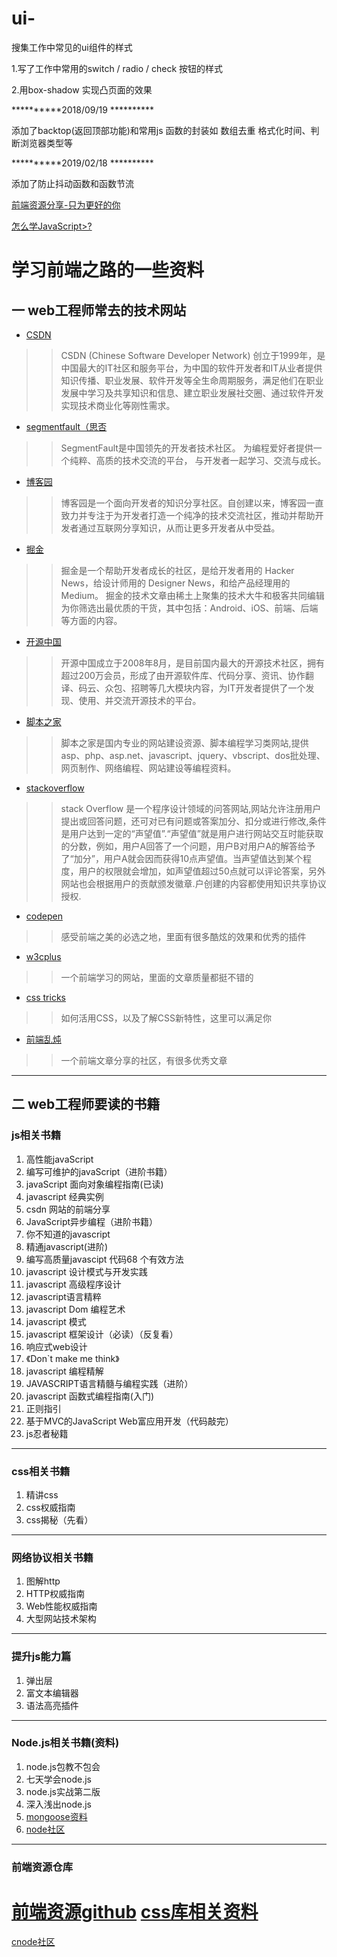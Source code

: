 # ui-
搜集工作中常见的ui组件的样式

1.写了工作中常用的switch / radio / check 按钮的样式

2.用box-shadow 实现凸页面的效果

**********2018/09/19 **********

添加了backtop(返回顶部功能)和常用js 函数的封装如 数组去重 格式化时间、判断浏览器类型等

**********2019/02/18 **********

添加了防止抖动函数和函数节流

[前端资源分享-只为更好的你](https://blog.csdn.net/qq_40126542/article/details/80292310)

[怎么学JavaScript>?](https://www.qdfuns.com/article/17398/d3f6dd40e2d3ff15b209810dfa98be0b.html)

学习前端之路的一些资料
====
一 web工程师常去的技术网站
----
* [CSDN](https://www.csdn.net/)
>> CSDN (Chinese Software Developer Network) 创立于1999年，是中国最大的IT社区和服务平台，为中国的软件开发者和IT从业者提供知识传播、职业发展、软件开发等全生命周期服务，满足他们在职业发展中学习及共享知识和信息、建立职业发展社交圈、通过软件开发实现技术商业化等刚性需求。
* [segmentfault（思否](https://segmentfault.com/)
>>SegmentFault是中国领先的开发者技术社区。 为编程爱好者提供一个纯粹、高质的技术交流的平台， 与开发者一起学习、交流与成长。
* [博客园](https://www.cnblogs.com/)
>>博客园是一个面向开发者的知识分享社区。自创建以来，博客园一直致力并专注于为开发者打造一个纯净的技术交流社区，推动并帮助开发者通过互联网分享知识，从而让更多开发者从中受益。
* [掘金](https://juejin.im/)
>>掘金是一个帮助开发者成长的社区，是给开发者用的 Hacker News，给设计师用的 Designer News，和给产品经理用的 Medium。
掘金的技术文章由稀土上聚集的技术大牛和极客共同编辑为你筛选出最优质的干货，其中包括：Android、iOS、前端、后端等方面的内容。
* [开源中国](https://www.oschina.net/)
>> 开源中国成立于2008年8月，是目前国内最大的开源技术社区，拥有超过200万会员，形成了由开源软件库、代码分享、资讯、协作翻译、码云、众包、招聘等几大模块内容，为IT开发者提供了一个发现、使用、并交流开源技术的平台。
* [脚本之家](http://www.jb51.net/)
>> 脚本之家是国内专业的网站建设资源、脚本编程学习类网站,提供asp、php、asp.net、javascript、jquery、vbscript、dos批处理、网页制作、网络编程、网站建设等编程资料。
* [stackoverflow](https://stackoverflow.com/)
>> stack Overflow 是一个程序设计领域的问答网站,网站允许注册用户提出或回答问题，还可对已有问题或答案加分、扣分或进行修改,条件是用户达到一定的“声望值”.“声望值”就是用户进行网站交互时能获取的分数，例如，用户A回答了一个问题，用户B对用户A的解答给予了“加分”，用户A就会因而获得10点声望值。当声望值达到某个程度，用户的权限就会增加，如声望值超过50点就可以评论答案，另外网站也会根据用户的贡献颁发徽章.户创建的内容都使用知识共享协议授权.
* [codepen](https://codepen.io/)
>> 感受前端之美的必选之地，里面有很多酷炫的效果和优秀的插件
* [w3cplus](https://www.w3cplus.com/)
>> 一个前端学习的网站，里面的文章质量都挺不错的
* [css tricks](https://css-tricks.com/)
>> 如何活用CSS，以及了解CSS新特性，这里可以满足你
* [前端乱炖](http://www.html-js.com/)
>>  一个前端文章分享的社区，有很多优秀文章
___________________________________________________________________

二 web工程师要读的书籍
------
### js相关书籍
1. 高性能javaScript
2. 编写可维护的javaScript（进阶书籍）
3. javaScript 面向对象编程指南(已读)
4. javascript 经典实例
5. csdn 网站的前端分享
6. JavaScript异步编程（进阶书籍）
7. 你不知道的javascript
8. 精通javascript(进阶)
9. 编写高质量javascipt 代码68 个有效方法
10. javascript 设计模式与开发实践
11. javascript 高级程序设计
12. javascript语言精粹
13. javascript Dom 编程艺术
14. javascript 模式
15. javascript 框架设计（必读）（反复看）
16. 响应式web设计
17. 《Don`t make me think》
18. javascript 编程精解
19. JAVASCRIPT语言精髓与编程实践（进阶）
20. javascript 函数式编程指南(入门)
21. 正则指引
22. 基于MVC的JavaScript Web富应用开发（代码敲完）
23. js忍者秘籍
*********
### css相关书籍
1. 精讲css
2. css权威指南
3. css揭秘（先看）
*****
### 网络协议相关书籍
1. 图解http
2. HTTP权威指南
3. Web性能权威指南
4. 大型网站技术架构
***
### 提升js能力篇
1. 弹出层
2. 富文本编辑器
3. 语法高亮插件
***
### Node.js相关书籍(资料)
1. node.js包教不包会
2. 七天学会node.js
3. node.js实战第二版
4. 深入浅出node.js
5. [mongoose资料](https://segmentfault.com/a/1190000012095054#articleHeader31)
6. [node社区](https://github.com/cnodejs/nodeclub) 
****
### 前端资源仓库
[前端资源github](https://github.com/helloqingfeng/Awsome-Front-End-learning-resource/tree/master/04-Front-end-tutorial-master)
[css库相关资料](http://www.fly63.com/nav/549)
===
[cnode社区](https://cnodejs.org/)







 

